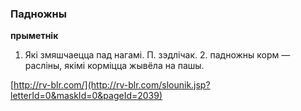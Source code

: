 ### Падножны
**прыметнік**

1. Які змяшчаецца пад нагамі. П. зэдлічак. 2. падножны корм — расліны, якімі корміцца жывёла на пашы.

<a rel="author">[http://rv-blr.com/](http://rv-blr.com/slounik.jsp?letterId=0&maskId=0&pageId=2039)</a>
